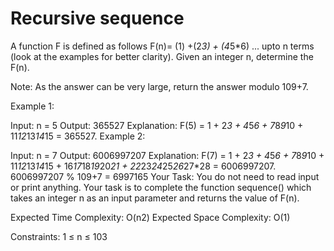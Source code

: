 # Recursive sequence


A function F is defined as follows F(n)= (1) +(2*3) + (4*5*6) ... upto n terms (look at the examples for better clarity). Given an integer n, determine the F(n).

Note: As the answer can be very large, return the answer modulo 109+7.

Example 1:

Input: n = 5
Output: 365527
Explanation: 
F(5) = 1 + 2*3 + 4*5*6 + 7*8*9*10 + 11*12*13*14*15 = 365527.
Example 2:

Input: n = 7
Output: 6006997207
Explanation: 
F(7) = 1 + 2*3 + 4*5*6 + 7*8*9*10 + 11*12*13*14*15 + 
16*17*18*19*20*21 + 22*23*24*25*26*27*28 = 6006997207.
6006997207 % 109+7 = 6997165
Your Task:
You do not need to read input or print anything. Your task is to complete the function sequence() which takes an integer n as an input parameter and returns the value of F(n).

Expected Time Complexity: O(n2)
Expected Space Complexity: O(1)

Constraints:
1 ≤ n ≤ 103
